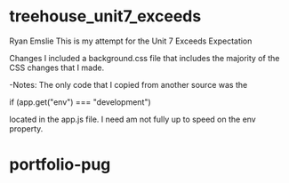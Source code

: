# treehouse_unit7_exceeds

Ryan Emslie
This is my attempt for the Unit 7 Exceeds Expectation


Changes
  I included a background.css file that includes the majority of the CSS changes that I made.

-Notes:
  The only code that I copied from another source was the 

  if (app.get("env") === "development")

  located in the app.js file.  I need am not fully up to speed on the env property.



# portfolio-pug
